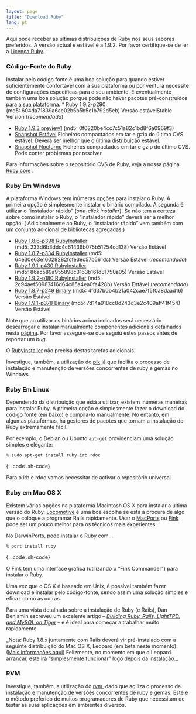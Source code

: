 ```yaml
---
layout: page
title: "Download Ruby"
lang: pt
---
```


Aqui pode receber as últimas distribuições de Ruby nos seus sabores
preferidos. A versão actual e estável é a 1.9.2. Por favor certifique-se
de ler a [Licença Ruby][1].

### Código-Fonte do Ruby

 Instalar pelo código fonte é uma boa solução para quando estiver suficientemente confortável com a sua plataforma ou por ventura necessite de configurações específicas para o seu ambiente. É eventualmente também uma boa solução porque pode não haver pacotes pré-construídos para a sua plataforma. * [Ruby 1.9.2-p290][2] (md5: 604da71839a6ae02b5b5b5e1b792d5eb) Versão
  estávelStable Version (*recomendada*)
* [Ruby 1.9.3 preview1][3] (md5: 0f0220be4cc7c51a82c1bd8f6a0969f3)
* [Snapshot Estável][4] Ficheiros compactados em tar e gzip do último
  CVS estável. Deverá ser melhor que o última distribuição estável.
* [Snapshot Nocturno][5] Ficheiros compactados em tar e gzip do último
  CVS. Pode conter problemas por resolver.

Para informações sobre o repositório CVS de Ruby, veja a nossa página
[Ruby core](/pt/comunidade/nucleo-de-ruby/) .

### Ruby Em Windows

A plataforma Windows tem inúmeras opções para instalar o Ruby. A
primeira opção é simplesmente instalar o binário compilado. A segunda é
utilizar o “instalador rápido” (*one-click installer*). Se não tem a
certeza sobre como instalar o Ruby, o “instalador rápido” deverá ser a
melhor opção. ( Adicionalmente ao Ruby, o “instalador rápido” vem também
com um conjunto adicional de bibliotecas agregadas.)

* [Ruby 1.8.6-p398 RubyInstaller][6]
  (md5: 233d6b3ddc4c61436b075b51254cd138) Versão Estável
* [Ruby 1.8.7-p334 RubyInstaller][7] (md5: 
  64e30e63e16028282fcfe3ec57b561dc) Versão Estável (*recomendada*)
* [Ruby 1.9.1-p430 RubyInstaller][8]
  (md5: 86ac589a955898c3163b161d81750a05) Versão Estável
* [Ruby 1.9.2-p180 RubyInstaller][9] (md5: 
  2c94aef50987416d64c85a4ea0fa428b) Versão Estável (*recomendada*)
* [Ruby 1.8.7-p249 Binary][10] (md5: 4fd37b0b4b21a042cae7f5f0a8daad16)
  Versão Estável
* [Ruby 1.9.1-p378 Binary][11] (md5: 7d14a918cc8d243d3e2c409aff41f454)
  Versão Estável

Note que ao utilizar os binários acima indicados será necessário
descarregar e instalar manualmente componentes adicionais detalhados
nesta [página][12]. Por favor assegure-se que seguiu estes passos antes
de reportar um *bug*.

O [RubyInstaller][13] não precisa destas tarefas adicionais.

Investigue, também, a utilização do [pik][14] já que facilita o processo
de instalação e manutenção de versões concorrentes de ruby e gemas no
Windows.

### Ruby Em Linux

Dependendo da distribuição que está a utilizar, existem inúmeras
maneiras para instalar Ruby. A primeira opção é simplesmente fazer o
download do código fonte (em baixo) e compila-lo manualmente. No
entanto, em algumas plataformas, há gestores de pacotes que tornam a
instalação do Ruby extremamente fácil.

Por exemplo, o Debian ou Ubunto `apt-get` providenciam uma solução
simples e elegante:

    % sudo apt-get install ruby irb rdoc
{: .code .sh-code}

Para o irb e rdoc vamos necessitar de activar o repositório universal.

### Ruby em Mac OS X

Existem várias opções na plataforma Macintosh OS X para instalar a
última versão do Ruby. [Locomotive][15] é uma boa escolha se está à
procura de algo que o coloque a programar Rails rapidamente. Usar o
[MacPorts][16] ou [Fink][17] pode ser um pouco melhor para os técnicos
mais experientes.

No DarwinPorts, pode instalar o Ruby com…

    % port install ruby
{: .code .sh-code}

O Fink tem uma interface gráfica (utilizando o “Fink Commander”) para
instalar o Ruby.

Uma vez que o OS X é baseado em Unix, é possível também fazer download e
instalar pelo código-fonte, sendo assim uma solução simples e eficaz
como as outras.

Para uma vista detalhada sobre a instalação de Ruby (e Rails), Dan
Benjamin escreveu um excelente artigo – [*Building Ruby, Rails,
LightTPD, and MySQL on Tiger*][18] – e é ideal para começar a trabalhar
muito rapidamente.

\_Nota: Ruby 1.8.x juntamente com Rails deverá vir pré-instalado com a
seguinte distribuição do Mac OS X, Leopard (em beta neste momento).
([Mais informações aqui][19]) Felizmente, no momento em que o Leopard
arrancar, este irá “simplesmente funcionar” logo depois da instalação.\_

### RVM

Investigue, também, a utilização do [rvm][20], dado que agiliza o
processo de instalação e manutenção de versões concorrentes de ruby e
gemas. Este é o método preferido de muitos programadores de Ruby que
necessitam de testar as suas aplicações em ambientes diversos.



[1]: http://www.ruby-lang.org/en/about/license.txt 
[2]: http://ftp.ruby-lang.org/pub/ruby/1.9/ruby-1.9.2-p290.tar.gz 
[3]: http://ftp.ruby-lang.org/pub/ruby/1.9/ruby-1.9.3-preview1.tar.gz 
[4]: http://ftp.ruby-lang.org/pub/ruby/ruby-1.9-stable.tar.gz 
[5]: http://ftp.ruby-lang.org/pub/ruby/snapshot.tar.gz 
[6]: http://rubyforge.org/frs/download.php/71066/rubyinstaller-1.8.6-p398.exe 
[7]: http://rubyforge.org/frs/download.php/74293/rubyinstaller-1.8.7-p334.exe 
[8]: http://rubyforge.org/frs/download.php/72075/rubyinstaller-1.9.1-p430.exe 
[9]: http://rubyforge.org/frs/download.php/74298/rubyinstaller-1.9.2-p180.exe 
[10]: http://ftp.ruby-lang.org/pub/ruby/binaries/mswin32/ruby-1.8.7-p249-i386-mswin32.zip 
[11]: http://ftp.ruby-lang.org/pub/ruby/binaries/mswin32/ruby-1.9.1-p378-i386-mswin32.zip 
[12]: http://www.garbagecollect.jp/ruby/mswin32/en/documents/install.html 
[13]: http://rubyinstaller.org/ 
[14]: http://github.com/vertiginous/pik 
[15]: http://locomotive.raaum.org/ 
[16]: http://www.macports.org/ 
[17]: http://fink.sourceforge.net/ 
[18]: http://hivelogic.com/articles/2005/12/01/ruby_rails_lighttpd_mysql_tiger 
[19]: http://weblog.rubyonrails.org/2006/8/7/ruby-on-rails-will-ship-with-os-x-10-5-leopard 
[20]: https://rvm.beginrescueend.com/rvm 
